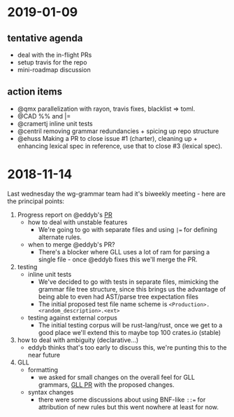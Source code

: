 # 2019-01-09

## tentative agenda

- deal with the in-flight PRs
- setup travis for the repo
- mini-roadmap discussion

## action items

- @qmx parallelization with rayon, travis fixes, blacklist => toml.
- @CAD %% and |=
- @cramertj  inline unit tests
- @centril  removing grammar redundancies + spicing up repo structure
- @ehuss  Making a PR to close issue #1 (charter), cleaning up + enhancing lexical spec in reference, use that to close #3 (lexical spec).

# 2018-11-14

Last wednesday the wg-grammar team had it's biweekly meeting - here are the principal points:

1. Progress report on @eddyb's [PR](https://github.com/rust-lang-nursery/wg-grammar/pull/13)
	- how to deal with unstable features
		- We're going to go with separate files and using `|=` for defining alternate rules.
	- when to merge @eddyb's PR?
		- There's a blocker where GLL uses a lot of ram for parsing a single file - once @eddyb fixes this we'll merge the PR.
2. testing
	- inline unit tests
		- We've decided to go with tests in separate files, mimicking the grammar file tree structure, since this brings us the advantage of being able to even had AST/parse tree expectation files
		- The initial proposed test file name scheme is `<Production>.<random_description>.<ext>`
	- testing against external corpus
		- The initial testing corpus will be rust-lang/rust, once we get to a good place we'll extend this to maybe top 100 crates.io (stable)
3. how to deal with ambiguity (declarative...)
	- eddyb thinks that's too early to discuss this, we're punting this to the near future
4. GLL
	- formatting
		- we asked for small changes on the overall feel for GLL grammars, [GLL PR](https://github.com/lykenware/gll/pull/74) with the proposed changes.
	- syntax changes
		- there were some discussions about using BNF-like `::=` for attribution of new rules but this went nowhere at least for now.

